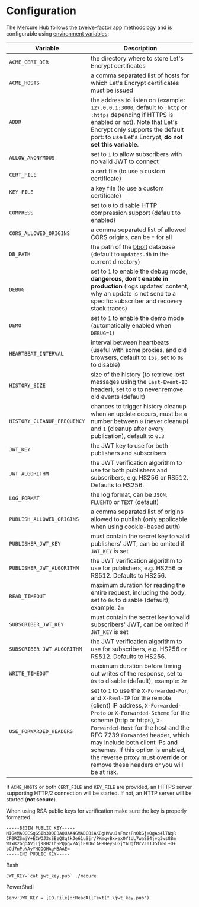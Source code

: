 # Configuration

The Mercure Hub follows [the twelve-factor app methodology](https://12factor.net/) and is configurable using [environment variables](https://en.wikipedia.org/wiki/Environment_variable):


| Variable                    | Description                                                                                                                                                                                                                                                                                                                                                                                             |
|-----------------------------|---------------------------------------------------------------------------------------------------------------------------------------------------------------------------------------------------------------------------------------------------------------------------------------------------------------------------------------------------------------------------------------------------------|
| `ACME_CERT_DIR`             | the directory where to store Let's Encrypt certificates                                                                                                                                                                                                                                                                                                                                                 |
| `ACME_HOSTS`                | a comma separated list of hosts for which Let's Encrypt certificates must be issued                                                                                                                                                                                                                                                                                                                     |
| `ADDR`                      | the address to listen on (example: `127.0.0.1:3000`, default to `:http` or `:https` depending if HTTPS is enabled or not). Note that Let's Encrypt only supports the default port: to use Let's Encrypt, **do not set this variable**.                                                                                                                                                                  |
| `ALLOW_ANONYMOUS`           | set to `1` to allow subscribers with no valid JWT to connect                                                                                                                                                                                                                                                                                                                                            |
| `CERT_FILE`                 | a cert file (to use a custom certificate)                                                                                                                                                                                                                                                                                                                                                               |
| `KEY_FILE`                  | a key file (to use a custom certificate)                                                                                                                                                                                                                                                                                                                                                                |
| `COMPRESS`                  | set to `0` to disable HTTP compression support (default to enabled)                                                                                                                                                                                                                                                                                                                                     |
| `CORS_ALLOWED_ORIGINS`      | a comma separated list of allowed CORS origins, can be `*` for all                                                                                                                                                                                                                                                                                                                                      |
| `DB_PATH`                   | the path of the [bbolt](https://github.com/etcd-io/bbolt) database (default to `updates.db` in the current directory)                                                                                                                                                                                                                                                                                   |
| `DEBUG`                     | set to `1` to enable the debug mode, **dangerous, don't enable in production** (logs updates' content, why an update is not send to a specific subscriber and recovery stack traces)                                                                                                                                                                                                                    |
| `DEMO`                      | set to `1` to enable the demo mode (automatically enabled when `DEBUG=1`)                                                                                                                                                                                                                                                                                                                               |
| `HEARTBEAT_INTERVAL`        | interval between heartbeats (useful with some proxies, and old browsers, default to `15s`, set to `0s` to disable)                                                                                                                                                                                                                                                                                      |
| `HISTORY_SIZE`              | size of the history (to retrieve lost messages using the `Last-Event-ID` header), set to `0` to never remove old events (default)                                                                                                                                                                                                                                                                       |
| `HISTORY_CLEANUP_FREQUENCY` | chances to trigger history cleanup when an update occurs, must be a number between `0` (never cleanup) and `1` (cleanup after every publication), default to `0.3`                                                                                                                                                                                                                                      |
| `JWT_KEY`                   | the JWT key to use for both publishers and subscribers                                                                                                                                                                                                                                                                                                                                                  |
| `JWT_ALGORITHM`             | the JWT verification algorithm to use for both publishers and subscribers, e.g. HS256 or RS512. Defaults to HS256.                                                                                                                                                                                                                                                                                      |
| `LOG_FORMAT`                | the log format, can be `JSON`, `FLUENTD` or `TEXT` (default)                                                                                                                                                                                                                                                                                                                                            |
| `PUBLISH_ALLOWED_ORIGINS`   | a comma separated list of origins allowed to publish (only applicable when using cookie-based auth)                                                                                                                                                                                                                                                                                                     |
| `PUBLISHER_JWT_KEY`         | must contain the secret key to valid publishers' JWT, can be omited if `JWT_KEY` is set                                                                                                                                                                                                                                                                                                                 |
| `PUBLISHER_JWT_ALGORITHM`   | the JWT verification algorithm to use for publishers, e.g. HS256 or RS512. Defaults to HS256.                                                                                                                                                                                                                                                                                                           |
| `READ_TIMEOUT`              | maximum duration for reading the entire request, including the body, set to `0s` to disable (default), example: `2m`                                                                                                                                                                                                                                                                                    |
| `SUBSCRIBER_JWT_KEY`        | must contain the secret key to valid subscribers' JWT, can be omited if `JWT_KEY` is set                                                                                                                                                                                                                                                                                                                |
| `SUBSCRIBER_JWT_ALGORITHM`  | the JWT verification algorithm to use for subscribers, e.g. HS256 or RS512. Defaults to HS256.                                                                                                                                                                                                                                                                                                          |
| `WRITE_TIMEOUT`             | maximum duration before timing out writes of the response, set to `0s` to disable (default), example: `2m`                                                                                                                                                                                                                                                                                              |
| `USE_FORWARDED_HEADERS`     | set to `1` to use the `X-Forwarded-For`, and `X-Real-IP` for the remote (client) IP address, `X-Forwarded-Proto` or `X-Forwarded-Scheme` for the scheme (http or https), `X-Forwarded-Host` for the host and the RFC 7239 `Forwarded` header, which may include both client IPs and schemes. If this option is enabled, the reverse proxy must override or remove these headers or you will be at risk. |

If `ACME_HOSTS` or both `CERT_FILE` and `KEY_FILE` are provided, an HTTPS server supporting HTTP/2 connection will be started.
If not, an HTTP server will be started (**not secure**).

When using RSA public keys for verification make sure the key is properly formatted.

```
-----BEGIN PUBLIC KEY-----
MIGeMA0GCSqGSIb3DQEBAQUAA4GMADCBiAKBgHVwuJsFmzsFnOkGj+OgAp4lTNqR
CF0RZSmjY+ECWOJ3sSEzQ8qtkJe61uSjr/PKmqvBxxex0YtUL7waSS4jvq3ws8Bm
WIxK2GqoAVjLjK8HzThSPQpgv2AjiEXD6iAERHeySLGjYAUgfMrVJ01J5fNSL+O+
bCd7nPuNAyYHCOOHAgMBAAE=
-----END PUBLIC KEY-----
```

Bash
```
JWT_KEY=`cat jwt_key.pub` ./mecure
```

PowerShell
```
$env:JWT_KEY = [IO.File]::ReadAllText(".\jwt_key.pub")
```
